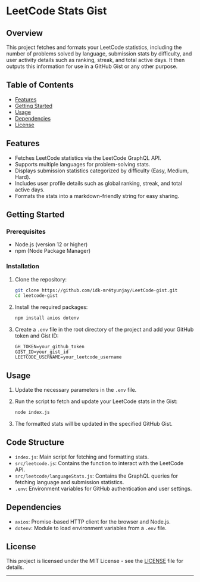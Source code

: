 # LeetCode Stats Gist

## Overview

This project fetches and formats your LeetCode statistics, including the number of problems solved by language, submission stats by difficulty, and user activity details such as ranking, streak, and total active days. It then outputs this information for use in a GitHub Gist or any other purpose.

## Table of Contents

- [Features](#features)
- [Getting Started](#getting-started)
- [Usage](#usage)
- [Dependencies](#dependencies)
- [License](#license)

## Features

- Fetches LeetCode statistics via the LeetCode GraphQL API.
- Supports multiple languages for problem-solving stats.
- Displays submission statistics categorized by difficulty (Easy, Medium, Hard).
- Includes user profile details such as global ranking, streak, and total active days.
- Formats the stats into a markdown-friendly string for easy sharing.

## Getting Started

### Prerequisites

- Node.js (version 12 or higher)
- npm (Node Package Manager)

### Installation

1. Clone the repository:

   ```bash
   git clone https://github.com/idk-mr4tyunjay/LeetCode-gist.git
   cd leetcode-gist
   ```

2. Install the required packages:

   ```bash
   npm install axios dotenv
   ```

3. Create a `.env` file in the root directory of the project and add your GitHub token and Gist ID:

   ```plaintext
   GH_TOKEN=your_github_token
   GIST_ID=your_gist_id
   LEETCODE_USERNAME=your_leetcode_username
   ```

## Usage

1. Update the necessary parameters in the `.env` file.
2. Run the script to fetch and update your LeetCode stats in the Gist:

   ```bash
   node index.js
   ```

3. The formatted stats will be updated in the specified GitHub Gist.

## Code Structure

- `index.js`: Main script for fetching and formatting stats.
- `src/leetcode.js`: Contains the function to interact with the LeetCode API.
- `src/leetcode/languageStats.js`: Contains the GraphQL queries for fetching language and submission statistics.
- `.env`: Environment variables for GitHub authentication and user settings.

## Dependencies

- `axios`: Promise-based HTTP client for the browser and Node.js.
- `dotenv`: Module to load environment variables from a `.env` file.

## License

This project is licensed under the MIT License - see the [LICENSE](LICENSE) file for details.

---
